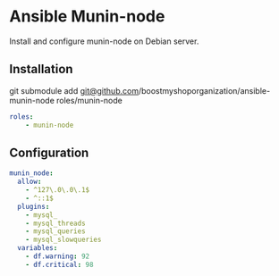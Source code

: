 Ansible Munin-node
==================

Install and configure munin-node on Debian server.

Installation
------------

git submodule add git@github.com/boostmyshoporganization/ansible-munin-node roles/munin-node

```yaml
roles:
    - munin-node
```

Configuration
-------------

```yaml
munin_node:
  allow:
    - ^127\.0\.0\.1$
    - ^::1$
  plugins:
    - mysql_
    - mysql_threads
    - mysql_queries
    - mysql_slowqueries
  variables:
    - df.warning: 92
    - df.critical: 98
```